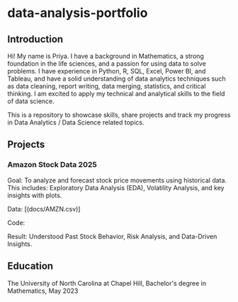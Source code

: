 # data-analysis-portfolio
## Introduction
Hi! My name is Priya. I have a background in Mathematics, a strong foundation in the life sciences, and a passion for using data to solve problems. I have experience in Python, R, SQL, Excel, Power BI, and Tableau, and have a solid understanding of data analytics techniques such as data cleaning, report writing, data merging, statistics, and critical thinking. I am excited to apply my technical and analytical skills to the field of data science.

This is a repository to showcase skills, share projects and track my progress in Data Analytics / Data Science related topics.

## Projects

### Amazon Stock Data 2025

Goal: To analyze and forecast stock price movements using historical data. This includes: Exploratory Data Analysis (EDA), Volatility Analysis, and key insights with plots. 

Data: [(docs/AMZN.csv)]

Code:

Result: Understood Past Stock Behavior, Risk Analysis, and Data-Driven Insights. 

## Education
The University of North Carolina at Chapel Hill, Bachelor's degree in Mathematics, May 2023

